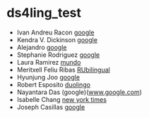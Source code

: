 # ds4ling_test

- Ivan Andreu Racon [google](www.youtube.com)
- Kendra V. Dickinson [google](https://datasciencedojo.com/blog/data-science-memes/)
- Alejandro [google](www.google.com)
- Stephanie Rodriguez [google](www.google.com)
- Laura Ramirez [mundo](www.elmundo.es)
- Meritxell Feliu Ribas [RUbilingual](https://rubilingual.weebly.com/)
- Hyunjung Joo [google](www.google.com)
- Robert Esposito [duolingo](duolingo.com)
- Nayantara Das (google)(www.google.com)
- Isabelle Chang [new york times](https://www.nytimes.com/)
- Joseph Casillas [google](www.google.com)